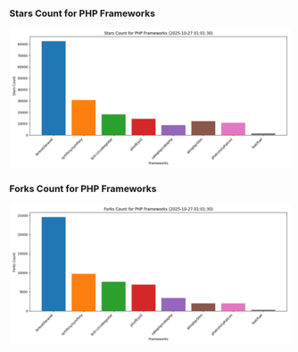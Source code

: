 ### Stars Count for PHP Frameworks

![Stars Chart](./archive/charts/20251027010130_stars_count.png)

### Forks Count for PHP Frameworks

![Forks Chart](./archive/charts/20251027010130_forks_count.png)

